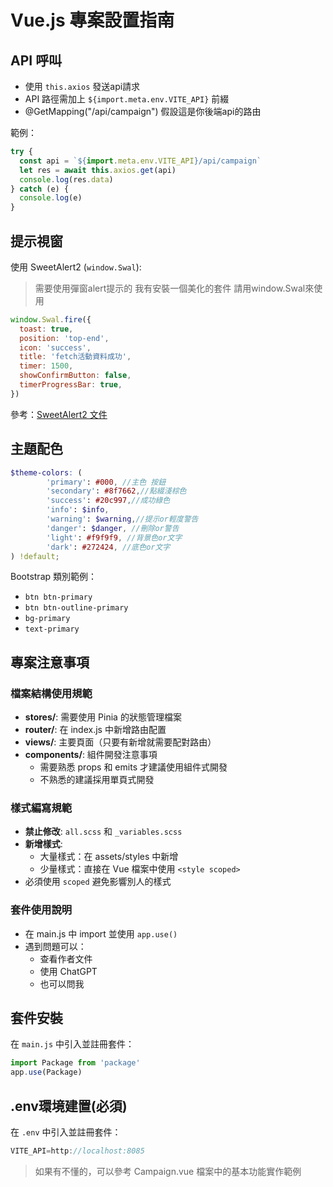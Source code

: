 # Vue.js 專案設置指南

## API 呼叫

- 使用 `this.axios` 發送api請求
- API 路徑需加上 `${import.meta.env.VITE_API}` 前綴
- @GetMapping("/api/campaign") 假設這是你後端api的路由

範例：

```javascript
try {
  const api = `${import.meta.env.VITE_API}/api/campaign`
  let res = await this.axios.get(api)
  console.log(res.data)
} catch (e) {
  console.log(e)
}
```

## 提示視窗

使用 SweetAlert2 (`window.Swal`):

> 需要使用彈窗alert提示的 我有安裝一個美化的套件 請用window.Swal來使用

```javascript
window.Swal.fire({
  toast: true,
  position: 'top-end',
  icon: 'success',
  title: 'fetch活動資料成功',
  timer: 1500,
  showConfirmButton: false,
  timerProgressBar: true,
})
```

參考：[SweetAlert2 文件](https://sweetalert2.github.io/)

## 主題配色

```scss
$theme-colors: (
        'primary': #000, //主色 按鈕
        'secondary': #8f7662,//點綴淺棕色
        'success': #20c997,//成功綠色
        'info': $info,
        'warning': $warning,//提示or輕度警告
        'danger': $danger, //刪除or警告
        'light': #f9f9f9, //背景色or文字
        'dark': #272424, //底色or文字
) !default;
```

Bootstrap 類別範例：

- `btn btn-primary`
- `btn btn-outline-primary`
- `bg-primary`
- `text-primary`

## 專案注意事項

### 檔案結構使用規範

- **stores/**: 需要使用 Pinia 的狀態管理檔案
- **router/**: 在 index.js 中新增路由配置
- **views/**: 主要頁面（只要有新增就需要配對路由）
- **components/**: 組件開發注意事項
  - 需要熟悉 props 和 emits 才建議使用組件式開發
  - 不熟悉的建議採用單頁式開發

### 樣式編寫規範

- **禁止修改**: `all.scss` 和 `_variables.scss`
- **新增樣式**:
  - 大量樣式：在 assets/styles 中新增
  - 少量樣式：直接在 Vue 檔案中使用 `<style scoped>`
- 必須使用 `scoped` 避免影響別人的樣式

### 套件使用說明

- 在 main.js 中 import 並使用 `app.use()`
- 遇到問題可以：
  - 查看作者文件
  - 使用 ChatGPT
  - 也可以問我

## 套件安裝

在 `main.js` 中引入並註冊套件：

```javascript
import Package from 'package'
app.use(Package)
```

## .env環境建置(必須)

在 `.env` 中引入並註冊套件：

```javascript
VITE_API=http://localhost:8085
```

> 如果有不懂的，可以參考 Campaign.vue 檔案中的基本功能實作範例

